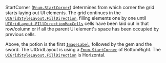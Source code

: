 StartCorner ([`Enum.StartCorner`](https://create.roblox.com/docs/reference/engine/enums/StartCorner)) determines from which corner the grid
starts laying out UI elements. The grid continues in the
[`UIGridStyleLayout.FillDirection`](https://create.roblox.com/docs/reference/engine/classes/UIGridStyleLayout#FillDirection), filling elements one by one until
[`UIGridLayout.FIllDirectionMaxCells`](https://create.roblox.com/docs/reference/engine/classes/UIGridLayout#FIllDirectionMaxCells) cells have been laid out in
that row/column or if all the parent UI element's space has been occupied
by previous cells.

Above, the potion is the first [`ImageLabel`](https://create.roblox.com/docs/reference/engine/classes/ImageLabel), followed by the gem and
the sword. The UIGridLayout is using a [`Enum.StartCorner`](https://create.roblox.com/docs/reference/engine/enums/StartCorner) of BottomRight.
The [`UIGridStyleLayout.FillDirection`](https://create.roblox.com/docs/reference/engine/classes/UIGridStyleLayout#FillDirection) is Horizontal.